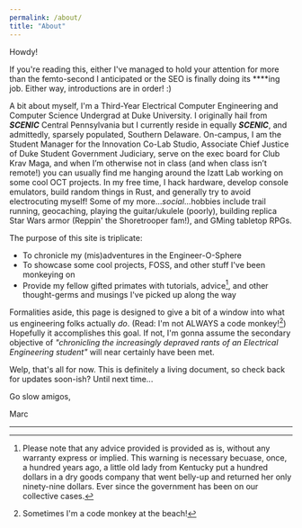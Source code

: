 ```yaml
---
permalink: /about/
title: "About"
---
```


Howdy!

If you're reading this, either I've managed to hold your attention for more than the femto-second I anticipated or the SEO is finally doing its \*\*\*\*ing job. Either way, introductions are in order! :)

A bit about myself, I'm a Third-Year Electrical Computer Engineering and Computer Science Undergrad at Duke University. I originally hail from ***SCENIC*** Central Pennsylvania but I currently reside in equally ***SCENIC***, and admittedly, sparsely populated, Southern Delaware. On-campus, I am the Student Manager for the Innovation Co-Lab Studio, Associate Chief Justice of Duke Student Government Judiciary, serve on the exec board for Club Krav Maga, and when I’m otherwise not in class (and when class isn’t remote!) you can usually find me hanging around the Izatt Lab working on some cool OCT projects. In my free time, I hack hardware, develop console emulators, build random things in Rust, and generally try to avoid electrocuting myself! Some of my more...*social*...hobbies include trail running, geocaching, playing the guitar/ukulele (poorly), building replica Star Wars armor (Reppin' the Shoretrooper fam!), and GMing tabletop RPGs.

The purpose of this site is triplicate:

- To chronicle my (mis)adventures in the Engineer-O-Sphere
- To showcase some cool projects, FOSS, and other stuff I've been monkeying on
- Provide my fellow gifted primates with tutorials, advice[^1], and other thought-germs and musings I've picked up along the way

Formalities aside, this page is designed to give a bit of a window into what us engineering folks actually *do*. (Read: I'm not ALWAYS a code monkey![^2]) Hopefully it accomplishes this goal. If not, I'm gonna assume the secondary objective of *"chronicling the increasingly depraved rants of an Electrical Engineering student"* will near certainly have been met.

Welp, that's all for now. This is definitely a living document, so check back for updates soon-ish?
Until next time...

Go slow amigos,

Marc

***

[^1]: Please note that any advice provided is provided as is, without any warranty express or implied. This warning is necessary becuase, once, a hundred years ago, a little old lady from Kentucky put a hundred dollars in a dry goods company that went belly-up and returned her only ninety-nine dollars. Ever since the government has been on our collective cases.

[^2]: Sometimes I'm a code monkey at the beach!
